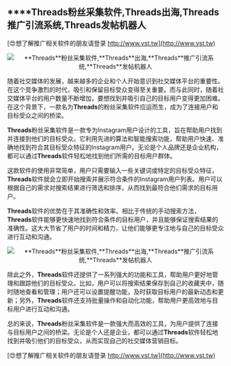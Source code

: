 ## ****Threads**粉丝采集软件,**Threads**出海,**Threads**推广引流系统,**Threads**发帖机器人**

[😍想了解推广相关软件的朋友请登录 http://www.vst.tw](http://www.vst.tw)

 <center><img src="https://vst.tw/MP4/tuiguang/png/2.png" alt="**Threads**粉丝采集软件,**Threads**出海,**Threads**推广引流系统,**Threads**发帖机器人"></center>

随着社交媒体的发展，越来越多的企业和个人开始意识到社交媒体平台的重要性。在这个竞争激烈的时代，吸引和保留目标受众变得至关重要。而与此同时，随着社交媒体平台的用户数量不断增加，要想找到并吸引自己的目标用户变得更加困难。在这个背景下，一款名为**Threads**的粉丝采集软件应运而生，成为了连接用户和目标受众之间的桥梁。

**Threads**粉丝采集软件是一款专为Instagram用户设计的工具，旨在帮助用户找到并连接到他们的目标受众。它利用先进的算法和智能搜索功能，帮助用户快速、准确地找到符合其目标受众特征的Instagram用户。无论是个人品牌还是企业机构，都可以通过**Threads**软件轻松地找到他们所需的目标用户群体。

这款软件的使用非常简单，用户只需要输入一些关键词或特定的目标受众特征，**Threads**软件就会立即开始搜索并展示符合条件的Instagram用户列表。用户可以根据自己的需求对搜索结果进行筛选和排序，从而找到最符合他们需求的目标用户。

**Threads**软件的优势在于其准确性和效率。相比于传统的手动搜索方法，**Threads**软件能够更快速地找到符合条件的目标用户，并且能够保证搜索结果的准确性。这大大节省了用户的时间和精力，让他们能够更专注地与自己的目标受众进行互动和沟通。

 <center><img src="https://vst.tw/MP4/tuiguang/png/3.png" alt="**Threads**粉丝采集软件,**Threads**出海,**Threads**推广引流系统,**Threads**发帖机器人"></center>

除此之外，**Threads**软件还提供了一系列强大的功能和工具，帮助用户更好地管理和跟踪他们的目标受众。比如，用户可以将搜索结果保存到自己的收藏夹中，随时随地查看和管理；用户还可以设置提醒功能，及时获取目标用户的最新动态和更新；另外，**Threads**软件还支持批量操作和自动化功能，帮助用户更高效地与目标用户进行互动和沟通。

总的来说，**Threads**粉丝采集软件是一款强大而高效的工具，为用户提供了连接与目标用户之间的桥梁。无论是个人还是企业，都可以通过**Threads**软件轻松地找到并吸引他们的目标受众，从而实现自己的社交媒体营销目标。

[😍想了解推广相关软件的朋友请登录 http://www.vst.tw](http://www.vst.tw)



